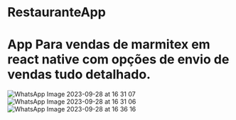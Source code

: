 # RestauranteApp
# App Para vendas de marmitex em react native com opções de envio de vendas tudo detalhado.
![WhatsApp Image 2023-09-28 at 16 31 07](https://github.com/Thiagomsantos36/RestauranteApp/assets/107224733/329114f1-5ff0-410e-9b2c-8e07d33d317e)
![WhatsApp Image 2023-09-28 at 16 31 06](https://github.com/Thiagomsantos36/RestauranteApp/assets/107224733/f371a28e-8a69-4b72-9ad6-ff6181ce1626)
![WhatsApp Image 2023-09-28 at 16 36 16](https://github.com/Thiagomsantos36/RestauranteApp/assets/107224733/43d1e1b6-1930-4de9-a4c4-88a5e456d489)

